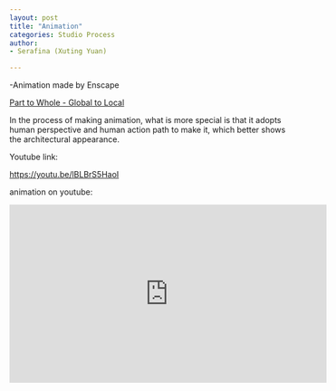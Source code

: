 ```yaml
---
layout: post
title: "Animation"
categories: Studio Process
author:
- Serafina (Xuting Yuan)

---
```


-Animation made by Enscape

[Part to Whole - Global to Local](http://keanmgc.github.io/2021fall3yr-studio/)


In the process of making animation, what is more special is that it adopts human perspective and human action path to make it, which better shows the architectural appearance.

Youtube link:

https://youtu.be/lBLBrS5HaoI

animation on youtube:

<iframe width="560" height="315" src="https://www.youtube.com/embed/lBLBrS5HaoI" title="YouTube video player" frameborder="0" allow="accelerometer; autoplay; clipboard-write; encrypted-media; gyroscope; picture-in-picture" allowfullscreen></iframe>
